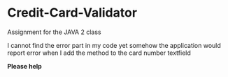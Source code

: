 # Credit-Card-Validator
Assignment for the JAVA 2 class

I cannot find the error part in my code yet somehow the application would report error when I add the method to the card number textfield

**Please help**
